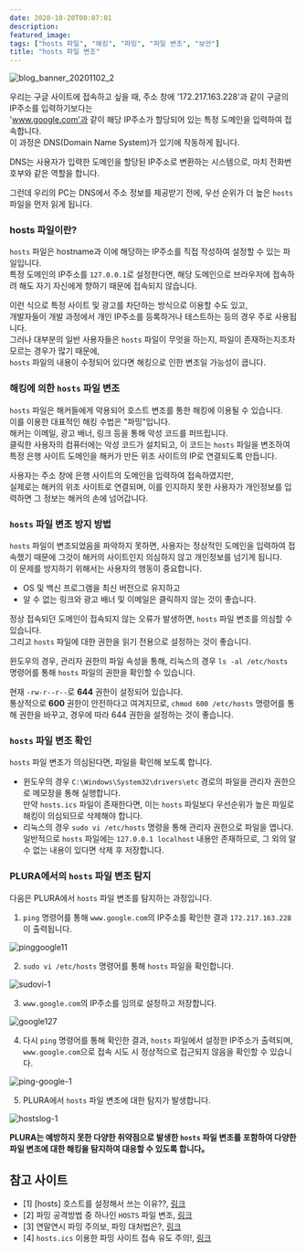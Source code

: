 ```yaml
---
date: 2020-10-20T00:07:01
description: 
featured_image: 
tags: ["hosts 파일", "해킹", "파밍", "파일 변조", "보안"]
title: "hosts 파일 변조"
---
```


![blog_banner_20201102_2](https://github.com/user-attachments/assets/c9bdaad4-162a-4db0-b987-b900e380dfdb)

우리는 구글 사이트에 접속하고 싶을 때, 주소 창에 '172.217.163.228'과 같이 구글의 IP주소를 입력하기보다는  
'www.google.com'과 같이 해당 IP주소가 할당되어 있는 특정 도메인을 입력하여 접속합니다.  
이 과정은 DNS(Domain Name System)가 있기에 작동하게 됩니다.  

DNS는 사용자가 입력한 도메인을 할당된 IP주소로 변환하는 시스템으로, 마치 전화번호부와 같은 역할을 합니다.  

그런데 우리의 PC는 DNS에서 주소 정보를 제공받기 전에, 우선 순위가 더 높은 `hosts` 파일을 먼저 읽게 됩니다.  

### hosts 파일이란?

`hosts` 파일은 hostname과 이에 해당하는 IP주소를 직접 작성하여 설정할 수 있는 파일입니다.  
특정 도메인의 IP주소를 `127.0.0.1`로 설정한다면, 해당 도메인으로 브라우저에 접속하려 해도 자기 자신에게 향하기 때문에 접속되지 않습니다.  

이런 식으로 특정 사이트 및 광고를 차단하는 방식으로 이용할 수도 있고,  
개발자들이 개발 과정에서 개인 IP주소를 등록하거나 테스트하는 등의 경우 주로 사용됩니다.  
그러나 대부분의 일반 사용자들은 `hosts` 파일이 무엇을 하는지, 파일이 존재하는지조차 모르는 경우가 많기 때문에,  
`hosts` 파일의 내용이 수정되어 있다면 해킹으로 인한 변조일 가능성이 큽니다.  

### 해킹에 의한 `hosts` 파일 변조

`hosts` 파일은 해커들에게 악용되어 호스트 변조를 통한 해킹에 이용될 수 있습니다.  
이를 이용한 대표적인 해킹 수법은 "파밍"입니다.  
해커는 이메일, 광고 배너, 링크 등을 통해 악성 코드를 퍼뜨립니다.  
클릭한 사용자의 컴퓨터에는 악성 코드가 설치되고, 이 코드는 `hosts` 파일을 변조하여 특정 은행 사이트 도메인을 해커가 만든 위조 사이트의 IP로 연결되도록 만듭니다.  

사용자는 주소 창에 은행 사이트의 도메인을 입력하여 접속하였지만,  
실제로는 해커의 위조 사이트로 연결되며, 이를 인지하지 못한 사용자가 개인정보를 입력하면 그 정보는 해커의 손에 넘어갑니다.  

### `hosts` 파일 변조 방지 방법

`hosts` 파일이 변조되었음을 파악하지 못하면, 사용자는 정상적인 도메인을 입력하여 접속했기 때문에 그것이 해커의 사이트인지 의심하지 않고 개인정보를 넘기게 됩니다.  
이 문제를 방지하기 위해서는 사용자의 행동이 중요합니다.  
- OS 및 백신 프로그램을 최신 버전으로 유지하고  
- 알 수 없는 링크와 광고 배너 및 이메일은 클릭하지 않는 것이 좋습니다.  

정상 접속되던 도메인이 접속되지 않는 오류가 발생하면, `hosts` 파일 변조를 의심할 수 있습니다.  
그리고 `hosts` 파일에 대한 권한을 읽기 전용으로 설정하는 것이 좋습니다.  

윈도우의 경우, 관리자 권한의 파일 속성을 통해, 리눅스의 경우 `ls -al /etc/hosts` 명령어를 통해 `hosts` 파일의 권한을 확인할 수 있습니다.  

현재 `-rw-r--r--`로 **644** 권한이 설정되어 있습니다.  
통상적으로 **600** 권한이 안전하다고 여겨지므로, `chmod 600 /etc/hosts` 명령어를 통해 권한을 바꾸고, 경우에 따라 644 권한을 설정하는 것이 좋습니다.  

### `hosts` 파일 변조 확인

`hosts` 파일 변조가 의심된다면, 파일을 확인해 보도록 합니다.  
- 윈도우의 경우 `C:\Windows\System32\drivers\etc` 경로의 파일을 관리자 권한으로 메모장을 통해 실행합니다.  
  만약 `hosts.ics` 파일이 존재한다면, 이는 `hosts` 파일보다 우선순위가 높은 파일로 해킹이 의심되므로 삭제해야 합니다.  
- 리눅스의 경우 `sudo vi /etc/hosts` 명령을 통해 관리자 권한으로 파일을 엽니다.  
  일반적으로 `hosts` 파일에는 `127.0.0.1 localhost` 내용만 존재하므로, 그 외의 알 수 없는 내용이 있다면 삭제 후 저장합니다.  

### PLURA에서의 `hosts` 파일 변조 탐지

다음은 PLURA에서 `hosts` 파일 변조를 탐지하는 과정입니다.

1. `ping` 명령어를 통해 `www.google.com`의 IP주소를 확인한 결과 `172.217.163.228`이 출력됩니다.

![pinggoogle11](https://github.com/user-attachments/assets/d64bd956-ff8f-4c56-b49b-decb7657dbc7)

2. `sudo vi /etc/hosts` 명령어를 통해 `hosts` 파일을 확인합니다.

![sudovi-1](https://github.com/user-attachments/assets/c13dc459-72c6-4c0e-a535-0b2033a62ab5)

3. `www.google.com`의 IP주소를 임의로 설정하고 저장합니다.

![google127](https://github.com/user-attachments/assets/96366bf2-22b0-41e7-b007-3e720284055b)

4. 다시 `ping` 명령어를 통해 확인한 결과, `hosts` 파일에서 설정한 IP주소가 출력되며, `www.google.com`으로 접속 시도 시 정상적으로 접근되지 않음을 확인할 수 있습니다.

![ping-google-1](https://github.com/user-attachments/assets/a2b6a210-be92-49f4-aa1a-d1d1c37dc8f6)

5. PLURA에서 `hosts` 파일 변조에 대한 탐지가 발생합니다.

![hostslog-1](https://github.com/user-attachments/assets/449e7c2b-cd1a-42fa-8050-ad9cb82a2b3e)

**PLURA는 예방하지 못한 다양한 취약점으로 발생한 `hosts` 파일 변조를 포함하여 다양한 파일 변조에 대한 해킹을 탐지하여 대응할 수 있도록 합니다。**

## 참고 사이트

- [1] [hosts] 호스트를 설정해서 쓰는 이유??, [링크](https://bit.ly/3jOAniL)
- [2] 파밍 공격방법 중 하나인 `HOSTS` 파일 변조, [링크](https://bit.ly/35SZdJk)
- [3] 연말연시 파밍 주의보, 파밍 대처법은?, [링크](https://bit.ly/2JvEzYh)
- [4] `hosts.ics` 이용한 파밍 사이트 접속 유도 주의!, [링크](https://bit.ly/2JtfxsH)
